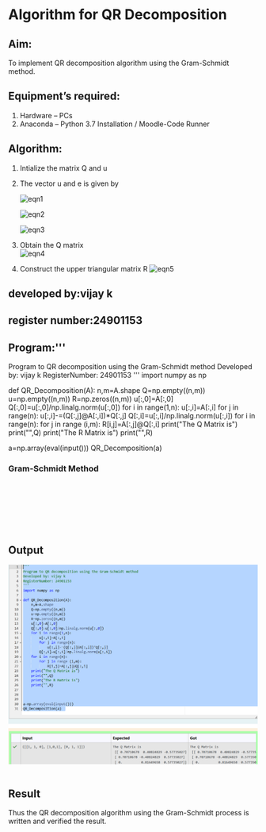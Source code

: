 # Algorithm for QR Decomposition
## Aim:
To implement QR decomposition algorithm using the Gram-Schmidt method.
## Equipment’s required:
1.	Hardware – PCs
2.	Anaconda – Python 3.7 Installation / Moodle-Code Runner
## Algorithm:
1.	Intialize the matrix Q and u
2.	The vector u and e is given by

    ![eqn1](./ex4.jpg)

    ![eqn2](./ex6.jpg)

    ![eqn3](./ex3.jpg)

3.	Obtain the Q matrix   
    ![eqn4](./ex1.jpg)
4.	Construct the upper triangular matrix R
    ![eqn5](./ex2.jpg)

## developed by:vijay k
## register number:24901153

## Program:''' 
Program to QR decomposition using the Gram-Schmidt method
Developed by: vijay k
RegisterNumber: 24901153
'''
import numpy as np

def QR_Decomposition(A):
    n,m=A.shape
    Q=np.empty((n,m))
    u=np.empty((n,m))
    R=np.zeros((n,m))
    u[:,0]=A[:,0]
    Q[:,0]=u[:,0]/np.linalg.norm(u[:,0])
    for i in range(1,n):
        u[:,i]=A[:,i]
        for j in range(n):
            u[:,i]-=(Q[:,j]@A[:,i])*Q[:,j]
        Q[:,i]=u[:,i]/np.linalg.norm(u[:,i])
    for i in range(n):
        for j in range (i,m):
            R[i,j]=A[:,j]@Q[:,i]
    print("The Q Matrix is")
    print("",Q)
    print("The R Matrix is")
    print("",R)



a=np.array(eval(input()))
QR_Decomposition(a)  
### Gram-Schmidt Method
```







```

## Output
![alt text](image.png)
```

```

## Result
Thus the QR decomposition algorithm using the Gram-Schmidt process is written and verified the result.